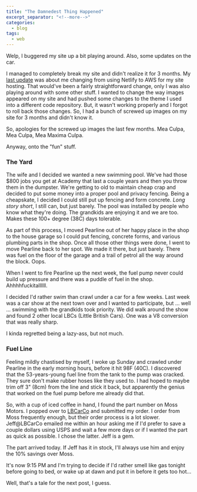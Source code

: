 ```yaml
---
title: "The Damnedest Thing Happened"
excerpt_separator: "<!--more-->"
categories:
  - blog
tags: 
  - web
---
```

Welp, I buggered my site up a bit playing around. Also, some updates on the car.

<!--more-->

I managed to completely break my site and didn't realize it for 3 months. My [last update](/blog/goodbye-netlify/) was about me changing from using Netlify to AWS for my site hosting. That would've been a fairly straightforward change, only I was also playing around with some other stuff. I wanted to change the way images appeared on my site and had pushed some changes to the theme I used into a different code repository. But, it wasn't working properly and I forgot to roll back those changes. So, I had a bunch of screwed up images on my site for 3 months and didn't know it.

So, apologies for the screwed up images the last few months. Mea Culpa, Mea Culpa, Mea Maxima Culpa.

Anyway, onto the "fun" stuff.

### The Yard

The wife and I decided we wanted a new swimming pool. We've had those $800 jobs you get at Academy that last a couple years and then you throw them in the dumpster. We're getting to old to maintain cheap crap and decided to put some money into a proper pool and privacy fencing. Being a cheapskate, I decided I could still put up fencing and form concrete. *Long story short*, I still can, but just barely. The pool was installed by people who know what they're doing. The grandkids are enjoying it and we are too. Makes these 100+ degree (38C) days tolerable.

As part of this process, I moved Pearline out of her happy place in the shop to the house garage so I could put fencing, concrete forms, and various plumbing parts in the shop. Once all those other things were done, I went to move Pearline back to her spot. We made it there, but just barely. There was fuel on the floor of the garage and a trail of petrol all the way around the block. Oops.

When I went to fire Pearline up the next week, the fuel pump never could build up pressure and there was a puddle of fuel in the shop. Ahhhhfuckitallllll.

I decided I'd rather swim than crawl under a car for a few weeks. Last week was a car show at the next town over and I wanted to participate, but ... well ... swimming with the grandkids took priority. We did walk around the show and found 2 other local LBCs (Little British Cars). One was a V8 conversion that was really sharp.

I kinda regretted being a lazy-ass, but not much.

### Fuel Line

Feeling mildly chastised by myself, I woke up Sunday and crawled under Pearline in the early morning hours, before it hit 98F (40C). I discovered that the 53-years-young fuel line from the tank to the pump was cracked. They sure don't make rubber hoses like they used to. I had hoped to maybe trim off 3" (8cm) from the line and stick it back, but apparently the genius that worked on the fuel pump before me already did that.

So, with a cup of iced coffee in hand, I found the part number on Moss Motors. I popped over to [LBCarCo](https://lbcarco.com) and submitted my order. I order from Moss frequently enough, but their order process is a lot slower. Jeff@LBCarCo emailed me within an hour asking me if I'd prefer to save a couple dollars using USPS and wait a few more days or if I wanted the part as quick as possible. I chose the latter. Jeff is a gem.

The part arrived today. If Jeff has it in stock, I'll always use him and enjoy the 10% savings over Moss.

It's now 9:15 PM and I'm trying to decide if I'd rather smell like gas tonight before going to bed, or wake up at dawn and put it in before it gets too hot...

Well, that's a tale for the next post, I guess.